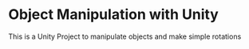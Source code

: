 # Object Manipulation with Unity
This is a Unity Project to manipulate objects and make simple rotations

